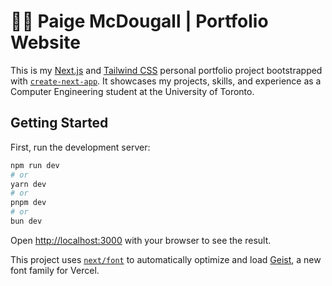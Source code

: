 # 🧑‍💻 Paige McDougall | Portfolio Website

This is my [Next.js](https://nextjs.org) and [Tailwind CSS](https://tailwindcss.com/) personal portfolio project bootstrapped with [`create-next-app`](https://nextjs.org/docs/app/api-reference/cli/create-next-app). It showcases my projects, skills, and experience as a Computer Engineering student at the University of Toronto.

## Getting Started

First, run the development server:

```bash
npm run dev
# or
yarn dev
# or
pnpm dev
# or
bun dev
```

Open [http://localhost:3000](http://localhost:3000) with your browser to see the result.

This project uses [`next/font`](https://nextjs.org/docs/app/building-your-application/optimizing/fonts) to automatically optimize and load [Geist](https://vercel.com/font), a new font family for Vercel.
